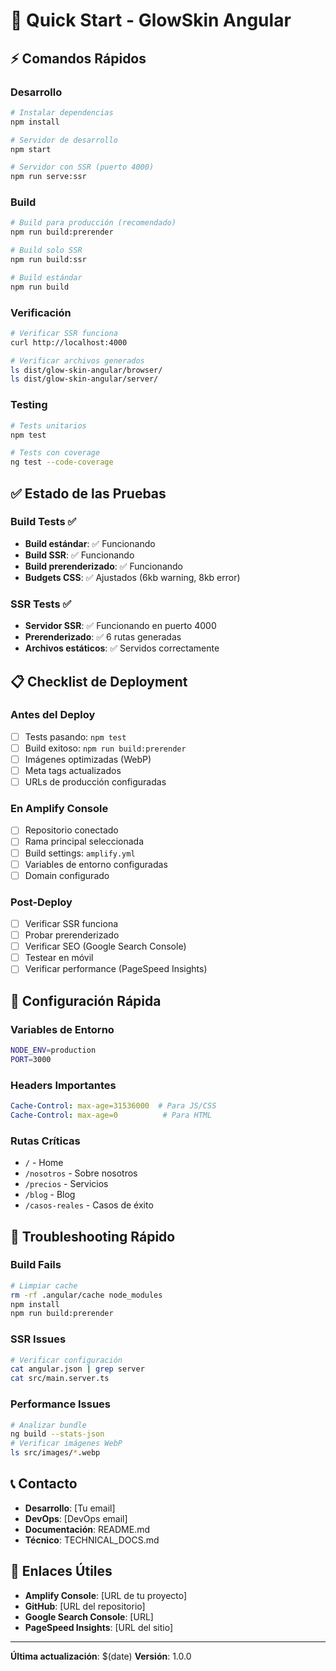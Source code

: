 # 🚀 Quick Start - GlowSkin Angular

## ⚡ Comandos Rápidos

### Desarrollo

```bash
# Instalar dependencias
npm install

# Servidor de desarrollo
npm start

# Servidor con SSR (puerto 4000)
npm run serve:ssr
```

### Build

```bash
# Build para producción (recomendado)
npm run build:prerender

# Build solo SSR
npm run build:ssr

# Build estándar
npm run build
```

### Verificación

```bash
# Verificar SSR funciona
curl http://localhost:4000

# Verificar archivos generados
ls dist/glow-skin-angular/browser/
ls dist/glow-skin-angular/server/
```

### Testing

```bash
# Tests unitarios
npm test

# Tests con coverage
ng test --code-coverage
```

## ✅ Estado de las Pruebas

### Build Tests ✅

- **Build estándar**: ✅ Funcionando
- **Build SSR**: ✅ Funcionando
- **Build prerenderizado**: ✅ Funcionando
- **Budgets CSS**: ✅ Ajustados (6kb warning, 8kb error)

### SSR Tests ✅

- **Servidor SSR**: ✅ Funcionando en puerto 4000
- **Prerenderizado**: ✅ 6 rutas generadas
- **Archivos estáticos**: ✅ Servidos correctamente

## 📋 Checklist de Deployment

### Antes del Deploy

- [ ] Tests pasando: `npm test`
- [ ] Build exitoso: `npm run build:prerender`
- [ ] Imágenes optimizadas (WebP)
- [ ] Meta tags actualizados
- [ ] URLs de producción configuradas

### En Amplify Console

- [ ] Repositorio conectado
- [ ] Rama principal seleccionada
- [ ] Build settings: `amplify.yml`
- [ ] Variables de entorno configuradas
- [ ] Domain configurado

### Post-Deploy

- [ ] Verificar SSR funciona
- [ ] Probar prerenderizado
- [ ] Verificar SEO (Google Search Console)
- [ ] Testear en móvil
- [ ] Verificar performance (PageSpeed Insights)

## 🔧 Configuración Rápida

### Variables de Entorno

```bash
NODE_ENV=production
PORT=3000
```

### Headers Importantes

```yaml
Cache-Control: max-age=31536000  # Para JS/CSS
Cache-Control: max-age=0          # Para HTML
```

### Rutas Críticas

- `/` - Home
- `/nosotros` - Sobre nosotros
- `/precios` - Servicios
- `/blog` - Blog
- `/casos-reales` - Casos de éxito

## 🚨 Troubleshooting Rápido

### Build Fails

```bash
# Limpiar cache
rm -rf .angular/cache node_modules
npm install
npm run build:prerender
```

### SSR Issues

```bash
# Verificar configuración
cat angular.json | grep server
cat src/main.server.ts
```

### Performance Issues

```bash
# Analizar bundle
ng build --stats-json
# Verificar imágenes WebP
ls src/images/*.webp
```

## 📞 Contacto

- **Desarrollo**: [Tu email]
- **DevOps**: [DevOps email]
- **Documentación**: README.md
- **Técnico**: TECHNICAL_DOCS.md

## 🔗 Enlaces Útiles

- **Amplify Console**: [URL de tu proyecto]
- **GitHub**: [URL del repositorio]
- **Google Search Console**: [URL]
- **PageSpeed Insights**: [URL del sitio]

---

**Última actualización**: $(date)
**Versión**: 1.0.0
